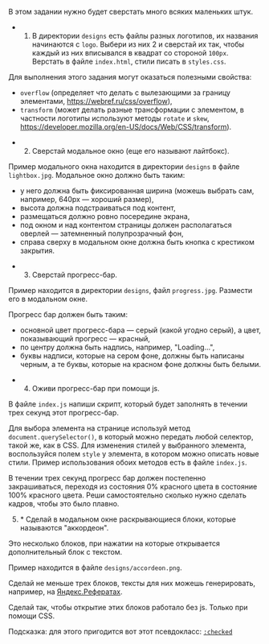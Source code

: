 В этом задании нужно будет сверстать много всяких маленьких штук.

+ 1. В директории `designs` есть файлы разных логотипов, их названия начинаются с `logo`. Выбери из них 2 и сверстай их так, чтобы каждый из них вписывался в квадрат со стороной `100px`. Верстать в файле `index.html`, стили писать в `styles.css`.

Для выполнения этого задания могут оказаться полезными свойства:

- `overflow` (определяет что делать с вылезающими за границу элементами, https://webref.ru/css/overflow),
- `transform` (может делать разные трансформации с элементом, в частности логотипы используют методы `rotate` и `skew`, https://developer.mozilla.org/en-US/docs/Web/CSS/transform).

+ 2. Сверстай модальное окно (еще его называют лайтбокс).

Пример модального окна находится в директории `designs` в файле `lightbox.jpg`. Модальное окно должно быть таким:

- у него должна быть фиксированная ширина (можешь выбрать сам, например, 640px — хороший размер),
- высота должна подстраиваться под контент,
- размещаться должно ровно посередине экрана,
- под окном и над контентом страницы должен располагаться оверлей — затемненный полупрозрачный фон,
- справа сверху в модальном окне должна быть кнопка с крестиком закрытия.

+ 3. Сверстай прогресс-бар.

Пример находится в директории `designs`, файл `progress.jpg`. Размести его в модальном окне.

Прогресс бар должен быть таким:

- основной цвет прогресс-бара — серый (какой угодно серый), а цвет, показывающий прогресс — красный,
- по центру должна быть надпись, например, "Loading...",
- буквы надписи, которые на сером фоне, должны быть написаны черным, а те буквы, которые на красном фоне
  должны быть белыми.

+ 4. Оживи прогресс-бар при помощи js.

В файле `index.js` напиши скрипт, который будет заполнять в течении трех секунд этот прогресс-бар.

Для выбора элемента на странице используй метод `document.querySelector()`, в который можно передать любой селектор, такой же, как в CSS. Для изменения стилей у выбранного элемента, воспользуйся полем `style` у элемента, в котором можно описать новые стили. Пример использования обоих методов есть в файле `index.js`.

В течении трех секунд прогресс бар должен постепенно закрашиваться, переходя из состояния 0% красного цвета в состояние 100% красного цвета. Реши самостоятельно сколько нужно сделать кадров, чтобы это было плавно.

5. \* Сделай в модальном окне раскрывающиеся блоки, которые называются "аккордеон".

Это несколько блоков, при нажатии на которые открывается дополнительный блок с текстом.

Пример находится в файле `designs/accordeon.png`.

Сделай не меньше трех блоков, тексты для них можешь генерировать, например, на [Яндекс.Рефератах](https://yandex.ru/referats/).

Сделай так, чтобы открытие этих блоков работало без js. Только при помощи CSS.

Подсказка: для этого пригодится вот этот псевдокласс: [`:checked`](https://webref.ru/css/checked)
